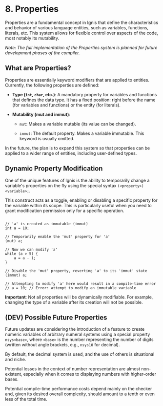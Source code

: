 # 8. Properties
Properties are a fundamental concept in Ignis that define the characteristics and behavior of various language entities, such as variables, functions, literals, etc. This system allows for flexible control over aspects of the code, most notably its mutability.

_Note: The full implementation of the Properties system is planned for future development phases of the compiler._

## What are Properties?
Properties are essentially keyword modifiers that are applied to entities. Currently, the following properties are defined:

- **Type (`int`, `char`, etc.)**: A mandatory property for variables and functions that defines the data type. It has a fixed position: right before the name (for variables and functions) or the entity (for literals).

- **Mutability (mut and immut)**:

  - `mut`: Makes a variable mutable (its value can be changed).

  - `immut`: The default property. Makes a variable immutable. This keyword is usually omitted.

In the future, the plan is to expand this system so that properties can be applied to a wider range of entities, including user-defined types.

## Dynamic Property Modification
One of the unique features of Ignis is the ability to temporarily change a variable's properties on the fly using the special syntax `(<property>) <variable>;`.

This construct acts as a toggle, enabling or disabling a specific property for the variable within its scope. This is particularly useful when you need to grant modification permission only for a specific operation.

```Ignis

// 'a' is created as immutable (immut)
int a = 10;

// Temporarily enable the 'mut' property for 'a'
(mut) a;

// Now we can modify 'a'
while (a > 5) {
    a = a - 1;
}

// Disable the 'mut' property, reverting 'a' to its 'immut' state
(immut) a;

// Attempting to modify 'a' here would result in a compile-time error
// a = 10; // Error: attempt to modify an immutable variable
```

**Important**: Not all properties will be dynamically modifiable. For example, changing the type of a variable after its creation will not be possible.

## (DEV) Possible Future Properties
Future updates are considering the introduction of a feature to create numeric variables of arbitrary numeral systems using a special property `nsys<base>`, where `<base>` is the number representing the number of digits (written without angle brackets, e.g., `nsys10` for decimal).

By default, the decimal system is used, and the use of others is situational and niche.

Potential losses in the context of number representation are almost non-existent, especially when it comes to displaying numbers with higher-order bases.

Potential compile-time performance costs depend mainly on the checker and, given its desired overall complexity, should amount to a tenth or even less of the total time.